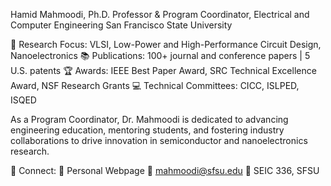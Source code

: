 Hamid Mahmoodi, Ph.D.
Professor & Program Coordinator, Electrical and Computer Engineering
San Francisco State University

🔬 Research Focus: VLSI, Low-Power and High-Performance Circuit Design, Nanoelectronics
📚 Publications: 100+ journal and conference papers | 5 U.S. patents
🏆 Awards: IEEE Best Paper Award, SRC Technical Excellence Award, NSF Research Grants
💻 Technical Committees: CICC, ISLPED, ISQED

As a Program Coordinator, Dr. Mahmoodi is dedicated to advancing engineering education, mentoring students, and fostering industry collaborations to drive innovation in semiconductor and nanoelectronics research.

📌 Connect:
🔗 Personal Webpage
📧 mahmoodi@sfsu.edu
📍 SEIC 336, SFSU
